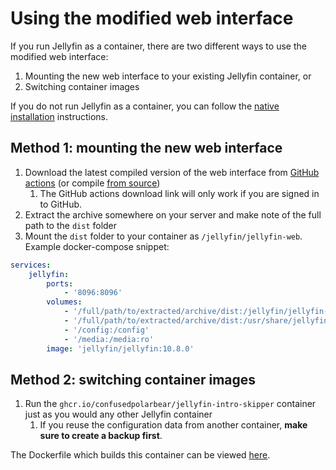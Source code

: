 # Using the modified web interface

If you run Jellyfin as a container, there are two different ways to use the modified web interface:
1. Mounting the new web interface to your existing Jellyfin container, or
2. Switching container images

If you do not run Jellyfin as a container, you can follow the [native installation](native.md) instructions.

## Method 1: mounting the new web interface

1. Download the latest compiled version of the web interface from [GitHub actions](https://github.com/ConfusedPolarBear/intro-skipper/suites/6986965700/artifacts/273461104) (or compile [from source](https://github.com/ConfusedPolarBear/jellyfin-web/tree/intros))
   1. The GitHub actions download link will only work if you are signed in to GitHub.
2. Extract the archive somewhere on your server and make note of the full path to the `dist` folder
3. Mount the `dist` folder to your container as `/jellyfin/jellyfin-web`. Example docker-compose snippet:
```yaml
services:
    jellyfin:
        ports:
            - '8096:8096'
        volumes:
            - '/full/path/to/extracted/archive/dist:/jellyfin/jellyfin-web:ro' # <== add this line if using the official docker image
            - '/full/path/to/extracted/archive/dist:/usr/share/jellyfin/web' # <== add this line if using the linuxserver docker image
            - '/config:/config'
            - '/media:/media:ro'
        image: 'jellyfin/jellyfin:10.8.0'
```

## Method 2: switching container images

1. Run the `ghcr.io/confusedpolarbear/jellyfin-intro-skipper` container just as you would any other Jellyfin container
    1. If you reuse the configuration data from another container, **make sure to create a backup first**.

The Dockerfile which builds this container can be viewed [here](../docker/Dockerfile).

